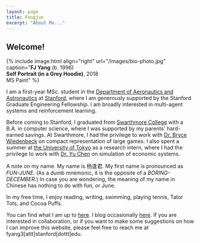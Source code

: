 ```yaml
---
layout: page
title: Fengjun
excerpt: "About Me..."
---
```


## Welcome!

{% include image.html
align="right"
url="/images/bio-photo.jpg"
caption="<b>FJ Yang</b> (b. 1996)<br/><b>Self Portrait (in a Grey Hoodie)</b>, 2018<br/>MS Paint"
%}

I am a first-year MSc. student in the [Department of Aeronautics and
Astronautics](https://aa.stanford.edu/) at
[Stanford](https://www.stanford.edu/), where I am generously supported by the
Stanford Graduate Engineering Fellowship. I am broadly interested in
multi-agent systems and reinforcement learning.

Before coming to Stanford, I graduated from [Swarthmore
College](https://www.swarthmore.edu) with a B.A. in computer science, where I
was supported by my parents' hard-earned savings. At Swarthmore, I had the
privilege to work with [Dr. Bryce
Wiedenbeck](https://www.cs.swarthmore.edu/~bryce/) on compact representation of
large games.  I also spent a summer at [the University of
Tokyo](https://www.u-tokyo.ac.jp/en/) as a research intern, where I had the
privilege to work with [Dr.  Yu
Chen](http://www.k.u-tokyo.ac.jp/pros-e/person/yu_chen/yu_chen.htm) on
simulation of economic systems.

A note on my name. My name is 杨逢君. My first name is pronounced as
*FUN-JUNE*. (As a dumb mnemonic, it is the opposite of a *BORING-DECEMBER*.) In
case you are wondering, the meaning of my name in Chinese has nothing to do
with fun, or June.

In my free time, I enjoy reading, writing, swimming, playing tennis, Tator
Tots, and Cocoa Puffs.

You can find what I am up to [here](/projects). I blog occasionally
[here](/blog). If you are interested in collaboration, or if you want to make
some suggestions on how I can improve this website, please feel free to reach
me at fyang3[attt]stanford[dottt]edu.
